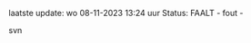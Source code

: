 laatste update: 
wo 08-11-2023 13:24   uur 
Status: FAALT - fout - 
<div class="service R">svn</div>